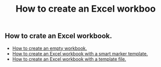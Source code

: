 ﻿---
title: How to create an Excel workboo
second_title: Aspose.Cells Cloud Documen
linktitle: Creat
type: docs
url: /ar/workbook/create/
keywords: How to create an Excel workbook
description: Aspose.Cells Cloud REST API how to create an Excel workbook. SDK support kinds of development languages. They include Android, C#, Go, Java, NodeJS, Perl, PHP, Python, Ruby, and swift
weight: 100
---
## How to crate an Excel workbook.

- [How to create an empty workbook.](/cells/ar/workbook/create/empty-workbook/)
- [How to create an Excel workbook with a smart marker template.](/cells/ar/workbook/create/smartmarker/)
- [How to create an Excel workbook with a template file.](/cells/ar/workbook/create/template-file/)

